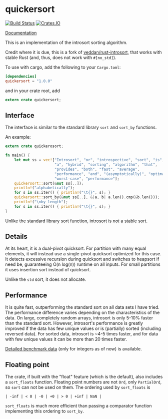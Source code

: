 # quickersort #

[![Build Status](https://travis-ci.org/notriddle/quickersort.svg)](https://travis-ci.org/notriddle/quickersort)
[![Crates.IO](https://img.shields.io/crates/v/quickersort.svg)](https://crates.io/crates/quickersort)

[Documentation](https://www.notriddle.com/rustdoc/quickersort/)

This is an implementation of the introsort sorting algorithm.

Credit where it is due, this is a fork of [veddan/rust-introsort], that works
with stable Rust (and, thus, does not work with `#[no_std]`).

[veddan/rust-introsort]: https://github.com/veddan/rust-introsort

To use with cargo, add the following to your `Cargo.toml`:
```toml
[dependencies]
quickersort = "1.0.0"
```
and in your crate root, add
```rust
extern crate quickersort;
```

## Interface ##
The interface is similar to the standard library `sort` and `sort_by` functions.

An example:
```rust
extern crate quickerosort;

fn main() {
    let mut ss = vec!["Introsort", "or", "introspective", "sort", "is",
                      "a", "hybrid", "sorting", "algorithm", "that",
                      "provides", "both", "fast", "average",
                      "performance", "and", "(asymptotically)", "optimal",
                      "worst-case", "performance"];
    quickersort::sort(&mut ss[..]);
    println!("alphabetically");
    for s in ss.iter() { println!("\t{}", s); }
    quickersort::sort_by(&mut ss[..], &|a, b| a.len().cmp(&b.len()));
    println!("\nby length");
    for s in ss.iter() { println!("\t{}", s); }
}
```

Unlike the standard library sort function, introsort is _not_ a stable sort.

## Details ##
At its heart, it is a dual-pivot quicksort.
For partition with many equal elements, it will instead use a single-pivot quicksort optimized for this case.
It detects excessive recursion during quicksort and switches to heapsort if need be, guaranteeing O(n log(n)) runtime on all inputs.
For small partitions it uses insertion sort instead of quicksort.

Unlike the `std` sort, it does not allocate.

## Performance ##
It is quite fast, outperforming the standard sort on all data sets I have tried.
The performance difference varies depending on the characteristics of the data.
On large, completely random arrays, introsort is only 5-10% faster than the standard sort.
However, introsort's performance is greatly improved if the data has few unique values or is (partially) sorted (including reversed data).
For sorted data, introsort is ~4-5 times faster, and for data with few unique values it can be more than 20 times faster.

[Detailed benchmark data](perf.txt) (only for integers as of now) is available.

## Floating point ##
The crate, if built with the "float" feature (which is the default), also includes a `sort_floats` function.
Floating point numbers are not `Ord`, only `PartialOrd`, so `sort` can not be used on them.
The ordering used by `sort_floats` is
```
| -inf | < 0 | -0 | +0 | > 0 | +inf | NaN |
```
`sort_floats` is much more efficient than passing a comparator function implementing this ordering to `sort_by`.

